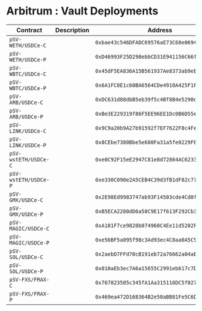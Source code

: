 # Arbitrum : Vault Deployments

| Contract             | Description | Address                                      |                                                                              |
| -------------------- | ----------- | -------------------------------------------- | ---------------------------------------------------------------------------- |
| `pSV-WETH/USDCe-C`   |             | `0xbae43c546DFADC69576aE73C68e0694A54F08e1B` | [🔗](https://arbiscan.io/address/0xbae43c546DFADC69576aE73C68e0694A54F08e1B) |
| `pSV-WETH/USDCe-P`   |             | `0xD46993F25D298ebbCD31E941156C66f7e628A52a` | [🔗](https://arbiscan.io/address/0xD46993F25D298ebbCD31E941156C66f7e628A52a) |
| `pSV-WBTC/USDCe-C`   |             | `0x45dF5EA836A15B561937Ae8373ab9eE984aea531` | [🔗](https://arbiscan.io/address/0x45dF5EA836A15B561937Ae8373ab9eE984aea531) |
| `pSV-WBTC/USDCe-P`   |             | `0x6A1FC0E1c60BA6564CDe4910A425F1F1a1d18C1F` | [🔗](https://arbiscan.io/address/0x6A1FC0E1c60BA6564CDe4910A425F1F1a1d18C1F) |
| `pSV-ARB/USDCe-C`    |             | `0xDC631d88dbB5eb39f5c4Bf8B4e5298d098912fFf` | [🔗](https://arbiscan.io/address/0xDC631d88dbB5eb39f5c4Bf8B4e5298d098912fFf) |
| `pSV-ARB/USDCe-P`    |             | `0xBe3E229319f86F5EE96EE1Dc0B6D55e8b68a439e` | [🔗](https://arbiscan.io/address/0xBe3E229319f86F5EE96EE1Dc0B6D55e8b68a439e) |
| `pSV-LINK/USDCe-C`   |             | `0x9C9a20b9A27b91592f7EF7622F8c4Fea9f4A0C8f` | [🔗](https://arbiscan.io/address/0x9C9a20b9A27b91592f7EF7622F8c4Fea9f4A0C8f) |
| `pSV-LINK/USDCe-P`   |             | `0x8CEbe7380Bbe5e680Fa31a5fe0229F638580dbf3` | [🔗](https://arbiscan.io/address/0x8CEbe7380Bbe5e680Fa31a5fe0229F638580dbf3) |
| `pSV-wstETH/USDCe-C` |             | `0xe0C92F15eE2947C81e8d72864AC62331bAf8D77d` | [🔗](https://arbiscan.io/address/0xe0C92F15eE2947C81e8d72864AC62331bAf8D77d) |
| `pSV-wstETH/USDCe-P` |             | `0xe330C090e2A5CEB4C39d3fB1dF82c773Efa55dcF` | [🔗](https://arbiscan.io/address/0xe330C090e2A5CEB4C39d3fB1dF82c773Efa55dcF) |
| `pSV-GMX/USDCe-C`    |             | `0x2E98Ed9983747ab93F14503cde4Cd0f1EAcBD098` | [🔗](https://arbiscan.io/address/0x2E98Ed9983747ab93F14503cde4Cd0f1EAcBD098) |
| `pSV-GMX/USDCe-P`    |             | `0xB5ECA2280dD6a58C9E17f613F292Cb35E5260f21` | [🔗](https://arbiscan.io/address/0xB5ECA2280dD6a58C9E17f613F292Cb35E5260f21) |
| `pSV-MAGIC/USDCe-C`  |             | `0xA181F7ce9820b074960C4Ee11d5202F159C87AFB` | [🔗](https://arbiscan.io/address/0xA181F7ce9820b074960C4Ee11d5202F159C87AFB) |
| `pSV-MAGIC/USDCe-P`  |             | `0xe56BF5a095f98c3Ad93ec4C8aa0A5C9bA780b615` | [🔗](https://arbiscan.io/address/0xe56BF5a095f98c3Ad93ec4C8aa0A5C9bA780b615) |
| `pSV-SOL/USDCe-C`    |             | `0x2aebD7FFd70cB191eb72a76662a04aEb6A4Ee9E2` | [🔗](https://arbiscan.io/address/0x2aebD7FFd70cB191eb72a76662a04aEb6A4Ee9E2) |
| `pSV-SOL/USDCe-P`    |             | `0x010aEb3ec7A6a15655C2991eb617c7D9b64Baef0` | [🔗](https://arbiscan.io/address/0x010aEb3ec7A6a15655C2991eb617c7D9b64Baef0) |
| `pSV-FXS/FRAX-C`     |             | `0x767823505c345fA1Aa315116DC5f0276f8D5C623` | [🔗](https://arbiscan.io/address/0x767823505c345fA1Aa315116DC5f0276f8D5C623) |
| `pSV-FXS/FRAX-P`     |             | `0x469ea472D168364B2e50aBB81Fe5C6DA142f9a62` | [🔗](https://arbiscan.io/address/0x469ea472D168364B2e50aBB81Fe5C6DA142f9a62) |
